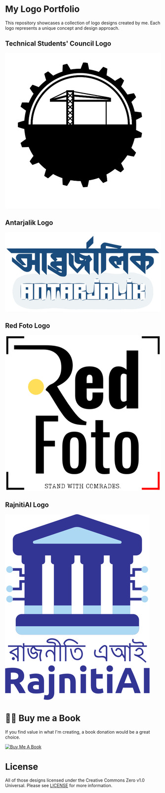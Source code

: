 # My Logo Portfolio 

This repository showcases a collection of logo designs created by me. Each logo represents a unique concept and design approach.

## Technical Students' Council Logo

![TSC Logo](TSC-logo.svg)

## Antarjalik Logo

![Antarjalik Logo](antarjalik-logo-crop.svg)

## Red Foto Logo

![Red Foto Logo](redfoto-logo.svg)


## RajnitiAI Logo

![RajnitiAI Logo](rajnitiai.svg)


# 👨‍🎨 Buy me a Book
If you find value in what I'm creating,‌ a book donation would be a great choice.

<a href="https://www.buymeacoffee.com/shrudra" target="_blank"><img src="https://img.buymeacoffee.com/button-api/?text=Buy%20me%20a%20book&emoji=📖&slug=shrudra&button_colour=FFDD00&font_colour=000000&font_family=Cookie&outline_colour=000000&coffee_colour=ffffff" alt="Buy Me A Book" style="height: auto !important;width: auto !important;" ></a>

# License

All of those designs licensed under the Creative Commons Zero v1.0 Universal. Please see [LICENSE](LICENSE.txt) for more information.

